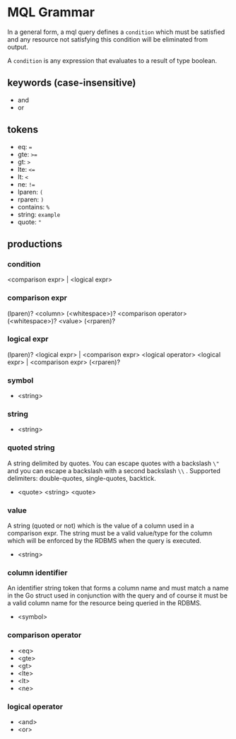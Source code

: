 # MQL Grammar

In a general form, a mql query defines a `condition` which must be satisfied and any resource not
satisfying this condition will be eliminated from output.  

A `condition` is any expression that evaluates to a result of type boolean. 

## keywords (case-insensitive)

* and
* or
  
## tokens

* eq: `=`
* gte: `>=`
* gt: `>`
* lte: `<=`
* lt: `<`
* ne: `!=`
* lparen: `(`
* rparen: `)`
* contains: `%`
* string: `example`
* quote: `"`

## productions

### condition

\<comparison expr> | \<logical expr>

### comparison expr

(lparen)? \<column> (\<whitespace>)? \<comparison operator> (\<whitespace>)?
\<value> (\<rparen)?

### logical expr

(lparen)? \<logical expr> | \<comparison expr> \<logical operator> \<logical expr> |
\<comparison expr> (\<rparen)?

### symbol

* \<string>

### string

* \<string>

### quoted string

A string delimited by quotes.  You can escape quotes with a backslash `\"` and
you can escape a backslash with a second backslash `\\` . Supported delimiters:
double-quotes, single-quotes, backtick.

* \<quote> \<string> \<quote>

### value

A string (quoted or not) which is the value of a column used in a comparison
expr.  The string must be a valid value/type for the column which will be
enforced by the RDBMS when the query is executed.

* \<string>

### column identifier

An identifier string token that forms a column name and must match a name in the
Go struct used in conjunction with the query and of course it must be a valid
column name for the resource being queried in the RDBMS.

* \<symbol>

### comparison operator

* \<eq>
* \<gte>
* \<gt>
* \<lte>
* \<lt>
* \<ne>

### logical operator

* \<and>
* \<or>

